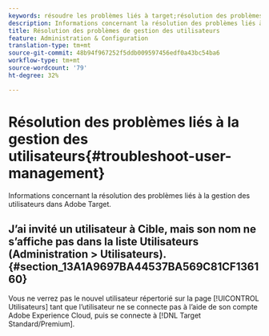 ```yaml
---
keywords: résoudre les problèmes liés à target;résolution des problèmes liés à target;utilisateurs;gestion des utilisateurs
description: Informations concernant la résolution des problèmes liés à la gestion des utilisateurs dans Adobe Target.
title: Résolution des problèmes de gestion des utilisateurs
feature: Administration & Configuration
translation-type: tm+mt
source-git-commit: 48b94f967252f5ddb009597456edf0a43bc54ba6
workflow-type: tm+mt
source-wordcount: '79'
ht-degree: 32%

---
```



# Résolution des problèmes liés à la gestion des utilisateurs{#troubleshoot-user-management}

Informations concernant la résolution des problèmes liés à la gestion des utilisateurs dans Adobe Target.

## J’ai invité un utilisateur à Cible, mais son nom ne s’affiche pas dans la liste Utilisateurs (Administration > Utilisateurs). {#section_13A1A9697BA44537BA569C81CF136160}

Vous ne verrez pas le nouvel utilisateur répertorié sur la page [!UICONTROL Utilisateurs] tant que l’utilisateur ne se connecte pas à l’aide de son compte Adobe Experience Cloud, puis se connecte à [!DNL Target Standard/Premium].